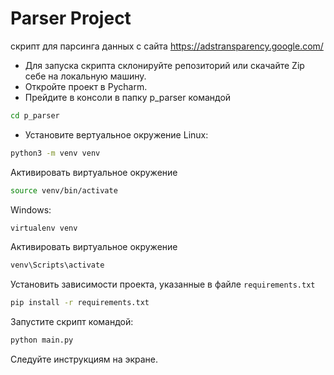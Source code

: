 # Parser Project

скрипт для парсинга данных с  сайта https://adstransparency.google.com/

* Для запуска скрипта склонируйте репозиторий или скачайте Zip себе на локальную машину.
* Откройте проект в Pycharm.
* Прейдите в консоли в папку p_parser командой
```bash
cd p_parser
```
* Установите вертуальное окружение 
Linux:
```bash
python3 -m venv venv 
```
Активировать виртуальное окружение
```bash
source venv/bin/activate
```
Windows:
```bash
virtualenv venv
```
Активировать виртуальное окружение
```bash
venv\Scripts\activate
```
Установить зависимости проекта, указанные в файле `requirements.txt`
```bash
pip install -r requirements.txt
```
Запустите скрипт командой:
```bash
python main.py
```
Следуйте инструкциям на экране.
